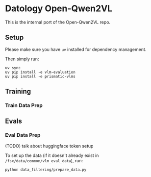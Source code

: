 # Datology Open-Qwen2VL

This is the internal port of the Open-Qwen2VL repo. 

## Setup

Please make sure you have `uv` installed for dependency management. 

Then simply run: 
```Shell
uv sync
uv pip install -e vlm-evaluation
uv pip install -e prismatic-vlms
```

## Training

### Train Data Prep

## Evals

### Eval Data Prep

(TODO) talk about huggingface token setup

To set up the data (if it doesn't already exist in `/fsx/data/common/vlm_eval_data`), run:
```Shell
python data_filtering/prepare_data.py
```
